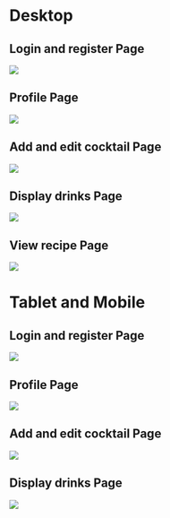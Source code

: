 # Desktop

## Login and register Page

<img src="design/wireframes/desktop/login-register.jpg" style="margin: auto" />

## Profile Page

<img src="design/wireframes/desktop/profile.jpg" style="margin: auto" />

## Add and edit cocktail Page

<img src="design/wireframes/desktop/add-edit.jpg" style="margin: auto" />

## Display drinks Page

<img src="design/wireframes/desktop/display-drinks.jpg" style="margin: auto" />

## View recipe Page

<img src="design/wireframes/desktop/view-drink.jpg" style="margin: auto" />


# Tablet and Mobile

## Login and register Page

<img src="design/wireframes/desktop/login-register.jpg" style="margin: auto" />

## Profile Page

<img src="design/wireframes/tablet/profile-tablet-mobile.jpg" style="margin: auto" />

## Add and edit cocktail Page

<img src="design/wireframes/tablet/add-edit-tablet-mobile.jpg" style="margin: auto" />

## Display drinks Page

<img src="design/wireframes/desktop/tablet/display-drinks-tablet-mobile.jpg" style="margin: auto" />
